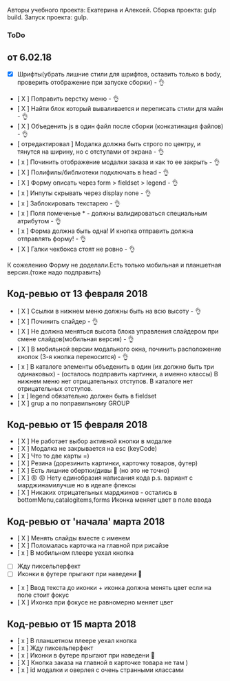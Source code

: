 Авторы учебного проекта: Екатерина и Алексей.
 Сборка проекта: gulp build.
  Запуск проекта: gulp.  


### ToDo
## от 6.02.18
- [x] Шрифты(убрать лишние стили для шрифтов, оставить только в body, проверить отображение при запуске сборки) - 👌
- [ X ] Поправить верстку меню - 👌
- [ X ] Найти блок который вываливается и переписать стили для майн  - 👌
- [ X ] Объеденить js в один файл после сборки (конкатинация файлов) - 👌
- [ отредактировал ] Модалка должна быть строго по центру, и тянутся на ширину, но с отступами от экрана - 👌
- [ x ] Починить отображение модалки заказа и как то ее закрыть  - 👌
- [ X ] Полифилы/библиотеки подключать в head - 👌
- [ X ] Форму описать через form > fieldset > legend  - 👌
- [ x ] Инпуты скрывать через display none - 👌
- [ x ] Заблокировать текстарею - 👌
- [ х ] Поля помеченые * - должны валидироваться специальным атрибутом - 👌
- [ x ] Форма должна быть одна! И кнопка отправить должна отправлять форму! - 👌
- [ X ] Галки чекбокса стоят не ровно - 👌

К сожелению Форму не доделали.Есть только мобильная и планшетная версия.(тоже надо подправить)


## Код-ревью от 13 февраля 2018
- [ X ] Ссылки в нижнем меню должны быть на всю высоту - 👌
- [ X ] Починить слайдер - 👌
- [ X ] Не должна меняться высота блока управления слайдером при смене слайдов(мобильная версия) - 👌
- [ X ] В мобильной версии модального окна, починить расположение кнопок (3-я кнопка переносится) - 👌
- [ x ] В каталоге элементы объеденить в один (их должно быть три одинаковых) - (осталось подправить картинки, а именно классы)
В нижнем меню нет отрицательных отступов. В каталоге нет отрицательных отступов.
- [ x ] legend обязательно должен быть в fieldset
- [ X ] grup а по поправильному GROUP 

## Код-ревью от 15 февраля 2018
- [ X ] Не работает выбор активной кнопки в модалке
- [ X ] Модалка не закрывается на esc (keyCode)
- [ X ] Что то две карты =)
- [ X ] Резина (дорезинить картинки, карточку товаров, футер)
- [ X ] Есть лишние обертки/дивы 🤔 (но это не точно)
- [ X ] 😡 😡 Нету единобразия написания кода p.s. вариант с марджинамилучше но в идеале флексы
- [ X ] Никаких отрицательных марджинов - остались в bottomMenu,catalogitems,forms 
Иконка меняет цвет в поле ввода


## Код-ревью от 'начала' марта 2018
- [ X ] Менять слайды вместе с именем
- [ X ] Поломалась карточка на главной при рисайзе
- [ x  ] В мобильном плеере уехал кнопка
- [   ] Жду пиксельперфект
- [   ] Иконки в футере прыгают при наведени 💃
- [ х ] Ввод текста до иконки + иконка должна менять цвет если на поле стоит фокус
- [ X ] Ихонка при фокусе не равномерно меняет цвет

## Код-ревью от 15 марта 2018
- [ x  ] В планшетном плеере уехал кнопка
- [ x  ] Жду пиксельперфект
- [ x  ] Иконки в футере прыгают при наведени 💃
- [ X ] Кнопка заказа на главной в карточке товара не там )
- [ x  ] id модалки и оверлея с очень странными классами








 